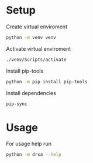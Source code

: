 # Setup

Create virtual enviroment

~~~~ bash
python -m venv venv
~~~~

Activate virtual enviroment

~~~~ bash
./venv/Scripts/activate
~~~~

Install pip-tools

~~~~ bash
python -m pip install pip-tools
~~~~

Install dependencies

~~~~ bash
pip-sync
~~~~

# Usage

For usage help run

~~~~ bash
python -m drsa --help
~~~~
